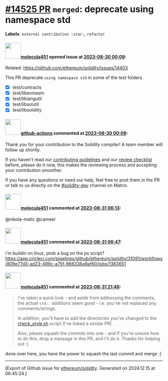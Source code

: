 # [\#14525 PR](https://github.com/ethereum/solidity/pull/14525) `merged`: deprecate using namespace std
**Labels**: `external contribution :star:`, `refactor`


#### <img src="https://avatars.githubusercontent.com/u/41552663?u=63a08ff398d55cdb397822cfe0ca310953392e9d&v=4" width="50">[molecula451](https://github.com/molecula451) opened issue at [2023-08-30 00:09](https://github.com/ethereum/solidity/pull/14525):

Related: https://github.com/ethereum/solidity/issues/14403

This PR deprecate `using namespace std` in some of the test folders
- [x]  test/contracts
- [x]  test/libevmasm
- [x]  test/liblangutil
- [x]  test/libsolutil
- [x] test/libsolidity 

#### <img src="https://avatars.githubusercontent.com/in/15368?v=4" width="50">[github-actions](https://github.com/apps/github-actions) commented at [2023-08-30 00:09](https://github.com/ethereum/solidity/pull/14525#issuecomment-1698303633):

Thank you for your contribution to the Solidity compiler! A team member will follow up shortly.

If you haven't read our [contributing guidelines](https://docs.soliditylang.org/en/latest/contributing.html) and our [review checklist](https://github.com/ethereum/solidity/blob/develop/ReviewChecklist.md) before, please do it now, this makes the reviewing process and accepting your contribution smoother.

If you have any questions or need our help, feel free to post them in the PR or talk to us directly on the [#solidity-dev](https://matrix.to/#/#ethereum_solidity-dev:gitter.im) channel on Matrix.

#### <img src="https://avatars.githubusercontent.com/u/41552663?u=63a08ff398d55cdb397822cfe0ca310953392e9d&v=4" width="50">[molecula451](https://github.com/molecula451) commented at [2023-08-31 06:13](https://github.com/ethereum/solidity/pull/14525#issuecomment-1700425102):

@nikola-matic @cameel

#### <img src="https://avatars.githubusercontent.com/u/41552663?u=63a08ff398d55cdb397822cfe0ca310953392e9d&v=4" width="50">[molecula451](https://github.com/molecula451) commented at [2023-08-31 06:47](https://github.com/ethereum/solidity/pull/14525#issuecomment-1700458967):

i'm buildin on linux, prob a bug on the ps script? https://app.circleci.com/pipelines/github/ethereum/solidity/31091/workflows/809e77d3-ad23-499c-a75f-966336a9af60/jobs/1383651

#### <img src="https://avatars.githubusercontent.com/u/41552663?u=63a08ff398d55cdb397822cfe0ca310953392e9d&v=4" width="50">[molecula451](https://github.com/molecula451) commented at [2023-08-31 21:46](https://github.com/ethereum/solidity/pull/14525#issuecomment-1701827067):

> I've taken a quick look - and aside from addressing the comments, the actual `std::` additions seem good - i.e. you've not replaced any comments/strings.
> 
> In addition, you'll have to add the directories you've changed to the [check_style.sh](https://github.com/ethereum/solidity/pull/14522/files#diff-e0362b21ff706f362633472037a5d020e22eccc7ca5595031d460e8b664c2ad8) script (I've linked a similar PR).
> 
> Also, please squash the commits into one - and if you're unsure how to do this, drop a message in this PR, and I'll do it. Thanks for helping out :)

done over here, you have the power to squash the last commit and merge :]


-------------------------------------------------------------------------------



[Export of Github issue for [ethereum/solidity](https://github.com/ethereum/solidity). Generated on 2024.12.15 at 06:45:24.]
